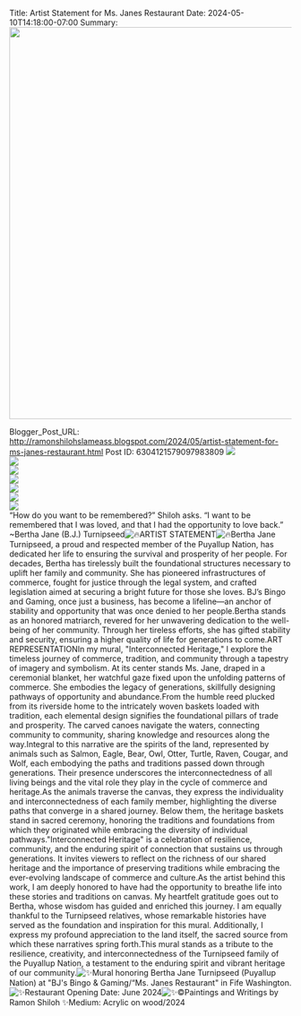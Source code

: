 Title: Artist Statement for Ms. Janes Restaurant 
Date: 2024-05-10T14:18:00-07:00
Summary: <img src="https://blogger.googleusercontent.com/img/b/R29vZ2xl/AVvXsEhzXkSJqoUavupvD23XVZ4xue9YrSoOBjzDXge3KIyHoiEIritg5EEZ85-8olcgC0OFE0LhiRVXkLiswcbwvvTld9royeZtXwA8LbUGePRtgFyZ7vFMc7NMQ3-6asWT06wkGdwyaKCNh9dH5OaOGo3NugafPooDR6M_5Q3Mp2FIo_QpsLRQtkEVii5U2Q/s320/IMG_4083.jpeg" width="700">

Blogger_Post_URL: http://ramonshilohslameass.blogspot.com/2024/05/artist-statement-for-ms-janes-restaurant.html
Post ID: 6304121579097983809
[![](https://blogger.googleusercontent.com/img/b/R29vZ2xl/AVvXsEhzXkSJqoUavupvD23XVZ4xue9YrSoOBjzDXge3KIyHoiEIritg5EEZ85-8olcgC0OFE0LhiRVXkLiswcbwvvTld9royeZtXwA8LbUGePRtgFyZ7vFMc7NMQ3-6asWT06wkGdwyaKCNh9dH5OaOGo3NugafPooDR6M_5Q3Mp2FIo_QpsLRQtkEVii5U2Q/s320/IMG_4083.jpeg)](https://blogger.googleusercontent.com/img/b/R29vZ2xl/AVvXsEhzXkSJqoUavupvD23XVZ4xue9YrSoOBjzDXge3KIyHoiEIritg5EEZ85-8olcgC0OFE0LhiRVXkLiswcbwvvTld9royeZtXwA8LbUGePRtgFyZ7vFMc7NMQ3-6asWT06wkGdwyaKCNh9dH5OaOGo3NugafPooDR6M_5Q3Mp2FIo_QpsLRQtkEVii5U2Q/s4032/IMG_4083.jpeg)  
[![](https://blogger.googleusercontent.com/img/b/R29vZ2xl/AVvXsEjSte3sAlk8I-TZhLZ6caonT1mJBw9MirGodyW3mdTCjFCrC0s8APaFVqCaKLCgfBJX85kvmL4iycZb9h3k2ouMwzAvYOlXSIqJBnl6s5nKg8D0NKVbDHgECGnu4_LVO9UGxs_ZUCKF-DY1psPFTYOlXKCtQwwsP9oaVBsAR4fhTAE9dnOKi495dzTBxQ/s320/IMG_4085.jpeg)](https://blogger.googleusercontent.com/img/b/R29vZ2xl/AVvXsEjSte3sAlk8I-TZhLZ6caonT1mJBw9MirGodyW3mdTCjFCrC0s8APaFVqCaKLCgfBJX85kvmL4iycZb9h3k2ouMwzAvYOlXSIqJBnl6s5nKg8D0NKVbDHgECGnu4_LVO9UGxs_ZUCKF-DY1psPFTYOlXKCtQwwsP9oaVBsAR4fhTAE9dnOKi495dzTBxQ/s4032/IMG_4085.jpeg)  
[![](https://blogger.googleusercontent.com/img/b/R29vZ2xl/AVvXsEgR0w4i_CjDPv36B_gbHW4Y0jvcgwIDPcldExiZd5t9tQ2xLycf-XTYGs2rM3JB9CdP4VExL-s3WsXHFT1K5bOtt38vCTfjXbJhX3ibsvlS6vbUWZBCQaI2U84ok_6USEYio5B_SGOkCLDheUT1wMn_fVnwrDAcDkrK4kTIhn4DcjuqCRZxwvzdmJ8INA/s320/IMG_4088.jpeg)](https://blogger.googleusercontent.com/img/b/R29vZ2xl/AVvXsEgR0w4i_CjDPv36B_gbHW4Y0jvcgwIDPcldExiZd5t9tQ2xLycf-XTYGs2rM3JB9CdP4VExL-s3WsXHFT1K5bOtt38vCTfjXbJhX3ibsvlS6vbUWZBCQaI2U84ok_6USEYio5B_SGOkCLDheUT1wMn_fVnwrDAcDkrK4kTIhn4DcjuqCRZxwvzdmJ8INA/s4032/IMG_4088.jpeg)  
[![](https://blogger.googleusercontent.com/img/b/R29vZ2xl/AVvXsEhevVEVRHwcXtWLki0gI93Ah1xMvjDX8M-2Dk_tF7ejhc4TJBnqi5XA5FPy5F4HMRuNKyX2Qy3_3Wr37P-nRIcSVS9oLq7-Jy2x2jXvwnb7F7ktnzD4m-6pxIqNmdZWuff69sfIi9sx3pQR3A5AU2vlUUS61EN9rY6XxVeDP8RFPuywfiXhmV_JvAD-9Q/s320/IMG_4096.jpeg)](https://blogger.googleusercontent.com/img/b/R29vZ2xl/AVvXsEhevVEVRHwcXtWLki0gI93Ah1xMvjDX8M-2Dk_tF7ejhc4TJBnqi5XA5FPy5F4HMRuNKyX2Qy3_3Wr37P-nRIcSVS9oLq7-Jy2x2jXvwnb7F7ktnzD4m-6pxIqNmdZWuff69sfIi9sx3pQR3A5AU2vlUUS61EN9rY6XxVeDP8RFPuywfiXhmV_JvAD-9Q/s4032/IMG_4096.jpeg)  
[![](https://blogger.googleusercontent.com/img/b/R29vZ2xl/AVvXsEhsYWG_-Xv6et6XVz1JN5yiGPEx2nC8Gky6qcPBvWmj1E0qH0jLCpfZvHbDMcLNs9M1nMsznCiwViz7Q44y8yTUAVrc1YDP1agNR5ogoFj6bhppl7AfSURh6p_SWV05AiDZ37PygPtqIFHJVEq5bTCmoh66mQBZYttOTci12_08C7aaZJCNI5rpaDjBrA/s320/IMG_4103.jpeg)](https://blogger.googleusercontent.com/img/b/R29vZ2xl/AVvXsEhsYWG_-Xv6et6XVz1JN5yiGPEx2nC8Gky6qcPBvWmj1E0qH0jLCpfZvHbDMcLNs9M1nMsznCiwViz7Q44y8yTUAVrc1YDP1agNR5ogoFj6bhppl7AfSURh6p_SWV05AiDZ37PygPtqIFHJVEq5bTCmoh66mQBZYttOTci12_08C7aaZJCNI5rpaDjBrA/s4032/IMG_4103.jpeg)  
[![](https://blogger.googleusercontent.com/img/b/R29vZ2xl/AVvXsEgg6069GoFhGb3LoBxF1tugEk0V-NVUeSrQteZdCzXtxvgdHdR721N1d9VoO0xz1vng2oXb3hGhWLYcMkzuT4iM2MR2kX6fcsYfOCVwecuW3_HwnQpi9p0OJx5P4IHPXTiPTyj1ykxuIjIsYarCdqM8EzATFYr4ra2hWYi2omee505-Muamp3Uy42evZg/s320/IMG_4107.jpeg)](https://blogger.googleusercontent.com/img/b/R29vZ2xl/AVvXsEgg6069GoFhGb3LoBxF1tugEk0V-NVUeSrQteZdCzXtxvgdHdR721N1d9VoO0xz1vng2oXb3hGhWLYcMkzuT4iM2MR2kX6fcsYfOCVwecuW3_HwnQpi9p0OJx5P4IHPXTiPTyj1ykxuIjIsYarCdqM8EzATFYr4ra2hWYi2omee505-Muamp3Uy42evZg/s4032/IMG_4107.jpeg)  
[![](https://blogger.googleusercontent.com/img/b/R29vZ2xl/AVvXsEhdv7_SBnL2YWrj4b3soT9nfd3yBpYzhKWjZc6b24QXnoAcyrifw3iNHPYevdtuD4Hmzlwbjkeh2jD4tOyzUEeg6XkbON3ekBT6o7DcCu6MMpoFQLAJGeyO0oMRwVT6dD8QZPWKj4ZU050RGOM313Jp4s5jfTdt0HL-u6SL61Zs8YpmCFQZNYQIhrQzRw/s320/IMG_4110.jpeg)](https://blogger.googleusercontent.com/img/b/R29vZ2xl/AVvXsEhdv7_SBnL2YWrj4b3soT9nfd3yBpYzhKWjZc6b24QXnoAcyrifw3iNHPYevdtuD4Hmzlwbjkeh2jD4tOyzUEeg6XkbON3ekBT6o7DcCu6MMpoFQLAJGeyO0oMRwVT6dD8QZPWKj4ZU050RGOM313Jp4s5jfTdt0HL-u6SL61Zs8YpmCFQZNYQIhrQzRw/s2606/IMG_4110.jpeg)  
“How do you want to be remembered?” Shiloh asks. “I want to be remembered that I was loved, and that I had the opportunity to love back.” \~Bertha Jane (B.J.) Turnipseed![🔥](https://static.xx.fbcdn.net/images/emoji.php/v9/tef/2/16/1f525.png)ARTIST STATEMENT![🔥](https://static.xx.fbcdn.net/images/emoji.php/v9/tef/2/16/1f525.png)Bertha Jane Turnipseed, a proud and respected member of the Puyallup Nation, has dedicated her life to ensuring the survival and prosperity of her people. For decades, Bertha has tirelessly built the foundational structures necessary to uplift her family and community. She has pioneered infrastructures of commerce, fought for justice through the legal system, and crafted legislation aimed at securing a bright future for those she loves. BJ’s Bingo and Gaming, once just a business, has become a lifeline—an anchor of stability and opportunity that was once denied to her people.Bertha stands as an honored matriarch, revered for her unwavering dedication to the well\-being of her community. Through her tireless efforts, she has gifted stability and security, ensuring a higher quality of life for generations to come.ART REPRESENTATIONIn my mural, "Interconnected Heritage," I explore the timeless journey of commerce, tradition, and community through a tapestry of imagery and symbolism. At its center stands Ms. Jane, draped in a ceremonial blanket, her watchful gaze fixed upon the unfolding patterns of commerce. She embodies the legacy of generations, skillfully designing pathways of opportunity and abundance.From the humble reed plucked from its riverside home to the intricately woven baskets loaded with tradition, each elemental design signifies the foundational pillars of trade and prosperity. The carved canoes navigate the waters, connecting community to community, sharing knowledge and resources along the way.Integral to this narrative are the spirits of the land, represented by animals such as Salmon, Eagle, Bear, Owl, Otter, Turtle, Raven, Cougar, and Wolf, each embodying the paths and traditions passed down through generations. Their presence underscores the interconnectedness of all living beings and the vital role they play in the cycle of commerce and heritage.As the animals traverse the canvas, they express the individuality and interconnectedness of each family member, highlighting the diverse paths that converge in a shared journey. Below them, the heritage baskets stand in sacred ceremony, honoring the traditions and foundations from which they originated while embracing the diversity of individual pathways."Interconnected Heritage" is a celebration of resilience, community, and the enduring spirit of connection that sustains us through generations. It invites viewers to reflect on the richness of our shared heritage and the importance of preserving traditions while embracing the ever\-evolving landscape of commerce and culture.As the artist behind this work, I am deeply honored to have had the opportunity to breathe life into these stories and traditions on canvas. My heartfelt gratitude goes out to Bertha, whose wisdom has guided and enriched this journey. I am equally thankful to the Turnipseed relatives, whose remarkable histories have served as the foundation and inspiration for this mural. Additionally, I express my profound appreciation to the land itself, the sacred source from which these narratives spring forth.This mural stands as a tribute to the resilience, creativity, and interconnectedness of the Turnipseed family of the Puyallup Nation, a testament to the enduring spirit and vibrant heritage of our community.![✨](https://static.xx.fbcdn.net/images/emoji.php/v9/t75/2/16/2728.png)Mural honoring Bertha Jane Turnipseed (Puyallup Nation) at "BJ's Bingo \& Gaming/“Ms. Janes Restaurant" in Fife Washington. ![✨](https://static.xx.fbcdn.net/images/emoji.php/v9/t75/2/16/2728.png)Restaurant Opening Date: June 2024![✨](https://static.xx.fbcdn.net/images/emoji.php/v9/t75/2/16/2728.png)©Paintings and Writings by Ramon Shiloh ✨Medium: Acrylic on wood/2024